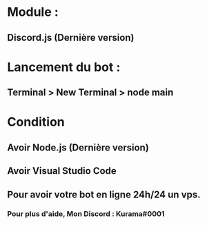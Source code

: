 # Module :
## Discord.js (Dernière version)

# Lancement du bot :
## Terminal > New Terminal > node main

# Condition 
## Avoir Node.js (Dernière version)
## Avoir Visual Studio Code 
## Pour avoir votre bot en ligne 24h/24 un vps.

### Pour plus d'aide, Mon Discord : Kurama#0001
